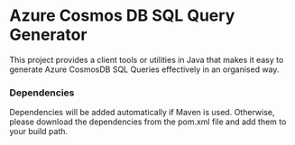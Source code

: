 # Azure Cosmos DB SQL Query Generator

This project provides a client tools or utilities in Java that makes it easy to generate Azure CosmosDB SQL Queries effectively in an organised way.

### Dependencies
Dependencies will be added automatically if Maven is used. Otherwise, please download the dependencies from the pom.xml file and add them to your build path.
